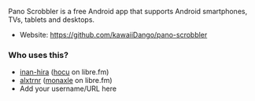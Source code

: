 Pano Scrobbler is a free Android app that supports Android smartphones, TVs, tablets and desktops.

* Website: https://github.com/kawaiiDango/pano-scrobbler

### Who uses this?

* [inan-hira][0] ([hocu][1] on libre.fm)
* [alxtrnr][2] ([monaxle][3] on libre.fm)
* Add your username/URL here

[0]: https://github.com/inan-hira
[1]: https://libre.fm/user/hocu
[2]: https://github.com/alxtrnr
[3]: https://libre.fm/user/monaxle
